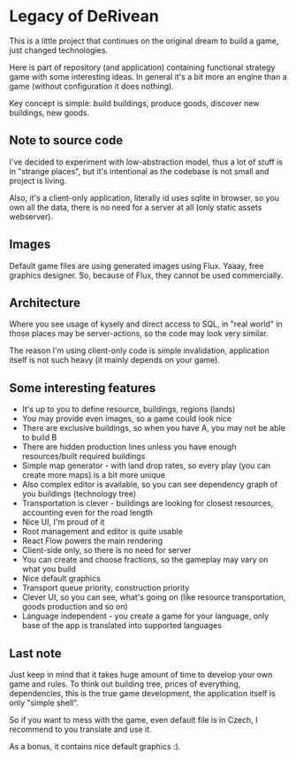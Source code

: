 # Legacy of DeRivean

This is a little project that continues on the original dream to build a game, just changed
technologies.

Here is part of repository (and application) containing functional strategy game with some interesting ideas.
In general it's a bit more an engine than a game (without configuration it does nothing).

Key concept is simple: build buildings, produce goods, discover new buildings, new goods.

## Note to source code

I've decided to experiment with low-abstraction model, thus a lot of stuff is in "strange places", but it's intentional
as the codebase is not small and project is living.

Also, it's a client-only application, literally id uses sqlite in browser, so you own all the data, there is no
need for a server at all (only static assets webserver).

## Images

Default game files are using generated images using Flux. Yaaay, free graphics designer. So, because of Flux, they cannot
be used commercially.

## Architecture

Where you see usage of kysely and direct access to SQL, in "real world" in those places may be server-actions, so the code
may look very similar.

The reason I'm using client-only code is simple invalidation, application itself is not such heavy (it mainly depends on your game).

## Some interesting features

- It's up to you to define resource, buildings, regions (lands)
- You may provide even images, so a game could look nice
- There are exclusive buildings, so when you have A, you may not be able to build B
- There are hidden production lines unless you have enough resources/built required buildings
- Simple map generator - with land drop rates, so every play (you can create more maps) is a bit more unique
- Also complex editor is available, so you can see dependency graph of you buildings (technology tree)
- Transportation is clever - buildings are looking for closest resources, accounting even for the road length
- Nice UI, I'm proud of it
- Root management and editor is quite usable
- React Flow powers the main rendering
- Client-side only, so there is no need for server
- You can create and choose fractions, so the gameplay may vary on what you build
- Nice default graphics
- Transport queue priority, construction priority
- Clever UI, so you can see, what's going on (like resource transportation, goods production and so on)
- Language independent - you create a game for your language, only base of the app is translated into supported languages

## Last note

Just keep in mind that it takes huge amount of time to develop your own game and rules. To think out building tree, prices of everything,
dependencies, this is the true game development, the application itself is only "simple shell".

So if you want to mess with the game, even default file is in Czech, I recommend to you translate and use it.

As a bonus, it contains nice default graphics :).
